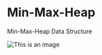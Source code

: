 # Min-Max-Heap
Min-Max-Heap Data Structure

![This is an image](https://github.com/paulbernius/Min-Max-Heap/edit/main/sc.png)
